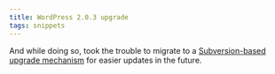 ```yaml
---
title: WordPress 2.0.3 upgrade
tags: snippets
---
```


And while doing so, took the trouble to migrate to a [Subversion-based upgrade mechanism](http://www.wincent.com/a/knowledge-base/archives/2006/06/wordpress_updat.php) for easier updates in the future.
